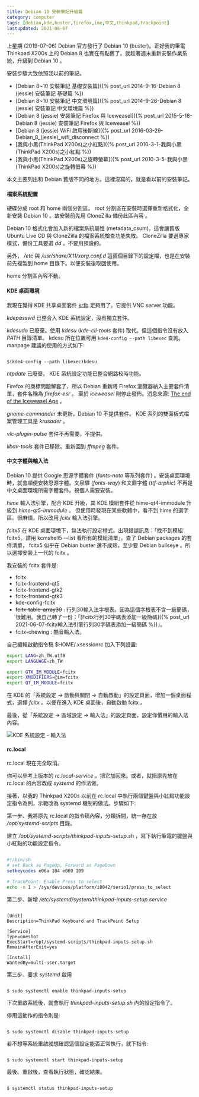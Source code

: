 ```yaml
---
title: Debian 10 安裝筆記升級篇
category: computer
tags: [debian,kde,buster,firefox,ime,中文,thinkpad,trackpoint]
lastupdated: 2021-06-07
---
```


上星期 (2019-07-06) Debian 官方發行了 Debian 10 (buster)。正好我的筆電 Thinkpad X200s 上的 Debian 8 也實在有點舊了。就趁著週末重新安裝作業系統，升級到 Debian 10 。

安裝步驟大致依照我以前的筆記。

* [Debian 8~10 安裝筆記 基礎安裝篇]({% post_url 2014-9-16-Debian 8 (jessie) 安裝筆記 基礎篇 %})
* [Debian 8~10 安裝筆記 中文環境篇]({% post_url 2014-9-26-Debian 8 (jessie) 安裝筆記 中文環境篇 %})
* [Debian 8 (jessie) 安裝筆記 Firefox 與 Iceweasel]({% post_url 2015-5-18-Debian 8 (jessie) 安裝筆記 Firefox 與 Iceweasel %})
* [Debian 8 (jessie) WiFi 啟用後斷線]({% post_url 2016-03-29-Debian_8_(jessie)_wifi_disconnect %})
* [我與小黑(ThinkPad X200s)之小紅點]({% post_url 2010-3-1-我與小黑(ThinkPad X200s)之小紅點 %})
* [我與小黑(ThinkPad X200s)之旋轉螢幕]({% post_url 2010-3-5-我與小黑(ThinkPad X200s)之旋轉螢幕 %})

本文主要列出和 Debian 舊版不同的地方。這裡沒寫的，就是看以前的安裝筆記。

<!--more-->

#### 檔案系統配置

硬碟分成 root 和 home 兩個分割區。 root 分割區在安裝時選擇重新格式化，全新安裝 Debian 10 。故安裝前先用 CloneZilla 備份此區內容 。

Debian 10 格式化會加入新的檔案系統屬性 (metadata_csum)。這會讓舊版 Ubuntu Live CD 與 CloneZilla 的檔案系統檢查功能失敗。 CloneZilla 要選專家模式，備份工具要選 *dd* ，不要用預設的。

另外， */etc* 與 */usr/share/X11/xorg.conf.d* 這兩個目錄下的設定檔，也是在安裝前先複製到 home 目錄下。以便安裝後取回使用。

home 分割區內容不動。

#### KDE 桌面環境

我現在覺得 KDE 共享桌面套件 [krfb](https://kde.org/applications/internet/org.kde.krfb) 足夠用了。它提供 VNC server 功能。

*kdepasswd* 已整合入 KDE 系統設定，沒有獨立套件。

*kdesudo* 已廢棄。使用 *kdesu* (*kde-cli-tools* 套件) 取代。但這個指令沒有放入 <var>PATH</var> 目錄清單。 kdesu 所在位置可用 `kde4-config --path libexec` 查詢。 manpage 建議的使用的方式如下:

```term

$(kde4-config --path libexec)kdesu

```

*ntpdate* 已廢棄。 KDE 系統設定功能已整合網路校時功能。

Firefox 的商標問題解套了，所以 Debian 重新將 Firefox 瀏覽器納入主要套件清單，套件名稱為 *firefox-esr* 。
至於 *iceweasel* 則停止發佈。消息來源: [The end of the Iceweasel Age](https://lwn.net/Articles/676799/) 。

*gnome-commander* 未更新，Debian 10 不提供套件。 KDE 系列的雙面板式檔案管理工具是 *krusader* 。

*vlc-plugin-pulse* 套件不再需要，不提供。

*libav-tools* 套件已移除。重新回到 *ffmpeg* 套件。

#### 中文字體與輸入法

Debian 10 提供 Google 思源字體套件 (*fonts-noto* 等系列套件) 。安裝桌面環境時，就會順便安裝思源字體。文泉驛 (*fonts-wqy*) 和文鼎字體 (*ttf-arphic*) 不再是中文桌面環境所需字體套件。視個人需要安裝。

*hime* 輸入法引擎，配合 KDE 升級，其 KDE 模組套件從 hime-qt4-immodule 升級到 *hime-qt5-immodule* 。
但使用時發現在某些軟體中，看不到 hime 的選字區。很麻煩，所以改用 *fcitx* 輸入法引擎。

*fcitx5* 在 KDE 桌面環境下，無法執行設定程式。出現錯誤訊息：「找不到模組 fcitx5。請用 kcmshell5 --list 看所有的模組清單」。查了 Debian packages 的套件清單， fcitx5 似乎在 Debian buster 還不成熟，至少要 Debian bullseye 。所以選擇安裝上一代的 fcitx 。

我安裝的 fcitx 套件是:

* fcitx
* fcitx-frontend-qt5
* fcitx-frontend-gtk2
* fcitx-frontend-gtk3
* kde-config-fcitx
* <del>fcitx-table-array30</del> : 行列30輸入法字根表。因為這個字根表不含一級簡碼，很難用。我自己轉了一份：「[Fcitx行列30字碼表添加一級簡碼]({% post_url 2021-06-07-fcitx輸入法引擎行列30字碼表添加一級簡碼 %})」。
* fcitx-chewing : 酷音輸入法。

自己編輯啟動指令稿 $HOME/.xsessionrc 加入下列設置:

```sh
export LANG=zh_TW.utf8
export LANGUAGE=zh_TW

export GTK_IM_MODULE=fcitx
export XMODIFIERS=@im=fcitx
export QT_IM_MODULE=fcitx
```

在 KDE 的「系統設定 -> 啟動與關閉 -> 自動啟動」的設定頁面，增加一個桌面程式，選擇 *fcitx* 。以便在進入 KDE 桌面後，自動啟動 fcitx 。

最後，從「系統設定 -> 區域設定 -> 輸入法」的設定頁面，設定你慣用的輸入法內容。

![KDE 系統設定 - 輸入法](https://www.rocksaying.tw/images/debian10_kde_fcitx_setting.png)

#### rc.local

rc.local 現在完全取消。

你可以參考上版本的 *rc.local-service* ，把它加回來。或者，就把原先放在 rc.local 的內容改成 *systemd* 的作法做。

接著，以我的 Thinkpad X200s 以前在 rc.local 中執行兩個鍵盤與小紅點功能設定指令為例，示範改為 systemd 機制的做法。步驟如下:

第一步、我將原先 rc.local 的指令稿內容，分類拆開，統一存在放 */opt/systemd-scripts* 目錄。

建立 */opt/systemd-scripts/thinkpad-inputs-setup.sh* ，寫下執行筆電的鍵盤與小紅點的功能設定指令。

```sh

#!/bin/sh
# set Back as PageUp, Forward as PageDown
setkeycodes e06a 104 e069 109

# TrackPoint: Enable Press to select
echo -n 1 > /sys/devices/platform/i8042/serio1/press_to_select

```

第二步、新增 */etc/systemd/system/thinkpad-inputs-setup.service*

```text

[Unit]
Description=ThinkPad Keyboard and TrackPoint Setup

[Service]
Type=oneshot
ExecStart=/opt/systemd-scripts/thinkpad-inputs-setup.sh
RemainAfterExit=yes

[Install]
WantedBy=multi-user.target

```

第三步、要求 *systemd* 啟用

```term

$ sudo systemctl enable thinkpad-inputs-setup

```

下次重啟系統後，就會執行 *thinkpad-inputs-setup.sh* 內的設定指令了。

停用這動作的指令則是:

```term 

$ sudo systemctl disable thinkpad-inputs-setup

```

若不想等系統重啟就想確認這個設定能否正常執行，就下指令:

```term

$ sudo systemctl start thinkpad-inputs-setup

```

最後、重啟後，查看執行狀態，確認結果。

```term

$ systemctl status thinkpad-inputs-setup

```

